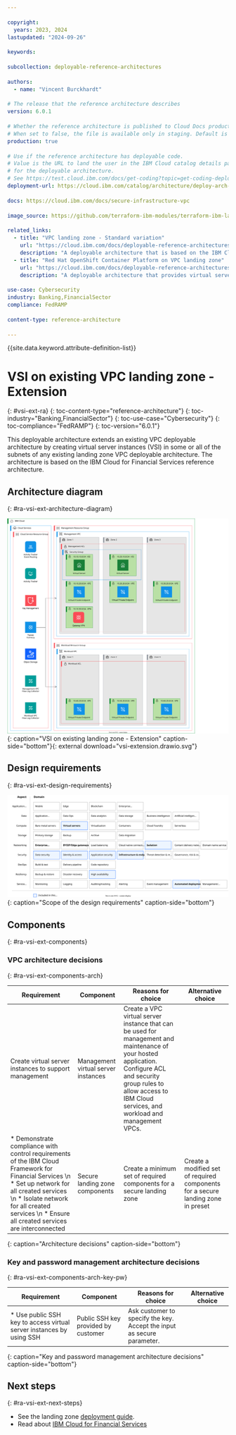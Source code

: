 ```yaml
---

copyright:
  years: 2023, 2024
lastupdated: "2024-09-26"

keywords:

subcollection: deployable-reference-architectures

authors:
  - name: "Vincent Burckhardt"

# The release that the reference architecture describes
version: 6.0.1

# Whether the reference architecture is published to Cloud Docs production.
# When set to false, the file is available only in staging. Default is false.
production: true

# Use if the reference architecture has deployable code.
# Value is the URL to land the user in the IBM Cloud catalog details page
# for the deployable architecture.
# See https://test.cloud.ibm.com/docs/get-coding?topic=get-coding-deploy-button
deployment-url: https://cloud.ibm.com/catalog/architecture/deploy-arch-ibm-slz-vsi-ef663980-4c71-4fac-af4f-4a510a9bcf68-global

docs: https://cloud.ibm.com/docs/secure-infrastructure-vpc

image_source: https://github.com/terraform-ibm-modules/terraform-ibm-landing-zone/blob/main/reference-architectures/vsi-extension.drawio.svg

related_links:
  - title: "VPC landing zone - Standard variation"
    url: "https://cloud.ibm.com/docs/deployable-reference-architectures?topic=deployable-reference-architectures-vsi-ra"
    description: "A deployable architecture that is based on the IBM Cloud for Financial Services reference and that provides virtual servers in a secure VPC for your workloads."
  - title: "Red Hat OpenShift Container Platform on VPC landing zone"
    url: "https://cloud.ibm.com/docs/deployable-reference-architectures?topic=deployable-reference-architectures-ocp-ra"
    description: "A deployable architecture that provides virtual servers in a secure VPC for your workloads."

use-case: Cybersecurity
industry: Banking,FinancialSector
compliance: FedRAMP

content-type: reference-architecture

---
```


{{site.data.keyword.attribute-definition-list}}

# VSI on existing VPC landing zone - Extension
{: #vsi-ext-ra}
{: toc-content-type="reference-architecture"}
{: toc-industry="Banking,FinancialSector"}
{: toc-use-case="Cybersecurity"}
{: toc-compliance="FedRAMP"}
{: toc-version="6.0.1"}

This deployable architecture extends an existing VPC deployable architecture by creating virtual server instances (VSI) in some or all of the subnets of any existing landing zone VPC deployable architecture. The architecture is based on the IBM Cloud for Financial Services reference architecture.

## Architecture diagram
{: #ra-vsi-ext-architecture-diagram}

![Architecture diagram for adding a VSI to a landing zone deployable architecture](vsi-extension.drawio.svg "Architecture diagram for adding a VSI to a landing zone deployable architecture"){: caption="VSI on existing landing zone - Extension" caption-side="bottom"}{: external download="vsi-extension.drawio.svg"}

## Design requirements
{: #ra-vsi-ext-design-requirements}

![Design requirements for VSI on VPC landing zone](heat-map-deploy-arch-slz-vsi-extension.svg "Design requirements"){: caption="Scope of the design requirements" caption-side="bottom"}



## Components
{: #ra-vsi-ext-components}

### VPC architecture decisions
{: #ra-vsi-ext-components-arch}

| Requirement | Component | Reasons for choice | Alternative choice |
|-------------|-----------|--------------------|--------------------|
| Create virtual server instances to support management | Management virtual server instances | Create a VPC virtual server instance that can be used for management and maintenance of your hosted application. Configure ACL and security group rules to allow access to IBM Cloud services, and workload and management VPCs. | |
| * Demonstrate compliance with control requirements of the IBM Cloud Framework for Financial Services  \n * Set up network for all created services  \n * Isolate network for all created services  \n * Ensure all created services are interconnected | Secure landing zone components | Create a minimum set of required components for a secure landing zone | Create a modified set of required components for a secure landing zone in preset |
{: caption="Architecture decisions" caption-side="bottom"}

### Key and password management architecture decisions
{: #ra-vsi-ext-components-arch-key-pw}

| Requirement | Component | Reasons for choice | Alternative choice |
|-------------|-----------|--------------------|--------------------|
| * Use public SSH key to access virtual server instances by using SSH | Public SSH key provided by customer | Ask customer to specify the key. Accept the input as secure parameter. | |
{: caption="Key and password management architecture decisions" caption-side="bottom"}



## Next steps
{: #ra-vsi-ext-next-steps}

- See the landing zone [deployment guide](https://cloud.ibm.com/docs/secure-infrastructure-vpc?topic=secure-infrastructure-vpc-overview).
- Read about [IBM Cloud for Financial Services](/docs/framework-financial-services?topic=framework-financial-services-about)
